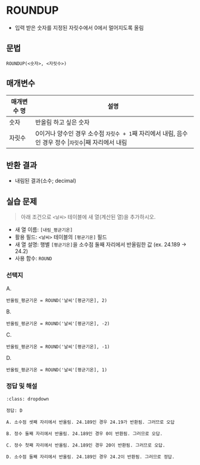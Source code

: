 # ROUNDUP

- 입력 받은 숫자를 지정된 자릿수에서 0에서 멀어지도록 올림

## 문법

```
ROUNDUP(<숫자>, <자릿수>)
```

## 매개변수

매개변수 명 | 설명 
---------|----------
 숫자 | 반올림 하고 싶은 숫자
 자릿수 | 0이거나 양수인 경우 소수점 `자릿수 + 1`째 자리에서 내림, 음수인 경우 정수 \|`자릿수`\|째 자리에서 내림


## 반환 결과

- 내림된 결과(소수; decimal)

## 실습 문제

> 아래 조건으로 `<날씨>` 테이블에 새 열(계산된 열)을 추가하시오.

- 새 열 이름: `[내림_평균기온]`
- 활용 필드: `<날씨>` 테이블의 `[평균기온]` 필드
- 새 열 설명: 행별 `[평균기온]`을 소수점 둘째 자리에서 반올림한 값 (ex. 24.189 -> 24.2)
- 사용 함수: `ROUND`

### 선택지

A. 
```
반올림_평균기온 = ROUND('날씨'[평균기온], 2)
```

B. 
```
반올림_평균기온 = ROUND('날씨'[평균기온], -2)
```

C. 
```
반올림_평균기온 = ROUND('날씨'[평균기온], -1)
```

D. 
```
반올림_평균기온 = ROUND('날씨'[평균기온], 1)
```

### 정답 및 해설

```{admonition} 클릭해서 정답 및 해설을 확인해보세요.
:class: dropdown

정답: D

A. 소수점 셋째 자리에서 반올림. 24.189인 경우 24.19가 반환됨. 그러므로 오답

B. 정수 둘째 자리에서 반올림. 24.189인 경우 0이 반환됨. 그러므로 오답.

C. 정수 첫째 자리에서 반올림. 24.189인 경우 20이 반환됨. 그러므로 오답.

D. 소수점 둘째 자리에서 반올림. 24.189인 경우 24.2이 반환됨. 그러므로 정답.
```